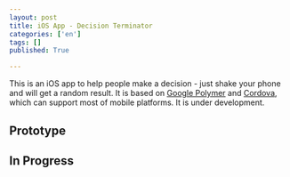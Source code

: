 ```yaml
---
layout: post
title: iOS App - Decision Terminator
categories: ['en']
tags: []
published: True

---
```


This is an iOS app to help people make a decision - just shake your phone and will get a random result. It is based on [Google Polymer](https://www.polymer-project.org) and [Cordova](https://cordova.apache.org/), which can support most of mobile platforms. It is under development.

## Prototype


## In Progress

